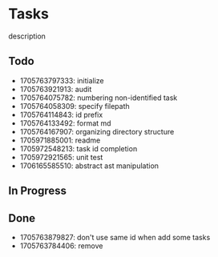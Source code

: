 # Tasks

description

## Todo

* 1705763797333: initialize
* 1705763921913: audit
* 1705764075782: numbering non-identified task
* 1705764058309: specify filepath
* 1705764114843: id prefix
* 1705764133492: format md
* 1705764167907: organizing directory structure
* 1705971885001: readme
* 1705972548213: task id completion
* 1705972921565: unit test
* 1706165585510: abstract ast manipulation

## In Progress

## Done

* 1705763879827: don't use same id when add some tasks
* 1705763784406: remove
